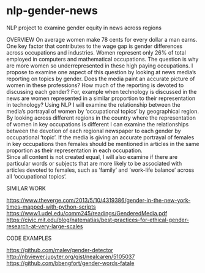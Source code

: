 # nlp-gender-news
NLP project to examine gender equity in news across regions

OVERVIEW
On average women make 78 cents for every dollar a man earns.  One key factor that contributes to the wage gap is gender differences across occupations and industries.  Women represent only 26% of total employed in computers and mathematical occupations.    The question is why are more women so underrepresented in these high paying occupations.   I propose to examine one aspect of this question by looking at news media’s reporting on topics by gender.    Does the media paint an accurate picture of women in these professions?  How much of the reporting is devoted to discussing each gender?  For, example when technology is discussed in the news are women represented in a similar proportion to their representation in technology?  Using NLP I will examine the relationship between the media’s portrayal of women by ‘occupational topics’ by geographical region.  By looking across different regions in the country where the representation of women in key occupations is different I can examine the relationships between the devotion of each regional newspaper to each gender by occupational ‘topic’.  If the media is giving an accurate portrayal of females in key occupations then females should be mentioned in articles in the same proportion as their representation in each occupation.    
Since all content is not created equal, I will also examine if there are particular words or subjects that are more likely to be associated with articles devoted to females, such as ‘family’ and ‘work-life balance’ across all ‘occupational topics’.

SIMILAR WORK

https://www.theverge.com/2013/5/10/4319386/gender-in-the-new-york-times-mapped-with-python-scripts
https://www1.udel.edu/comm245/readings/GenderedMedia.pdf
https://civic.mit.edu/blog/natematias/best-practices-for-ethical-gender-research-at-very-large-scales

CODE EXAMPLES

https://github.com/malev/gender-detector
http://nbviewer.jupyter.org/gist/nealcaren/5105037
https://github.com/bbengfort/gender-words-fatale
